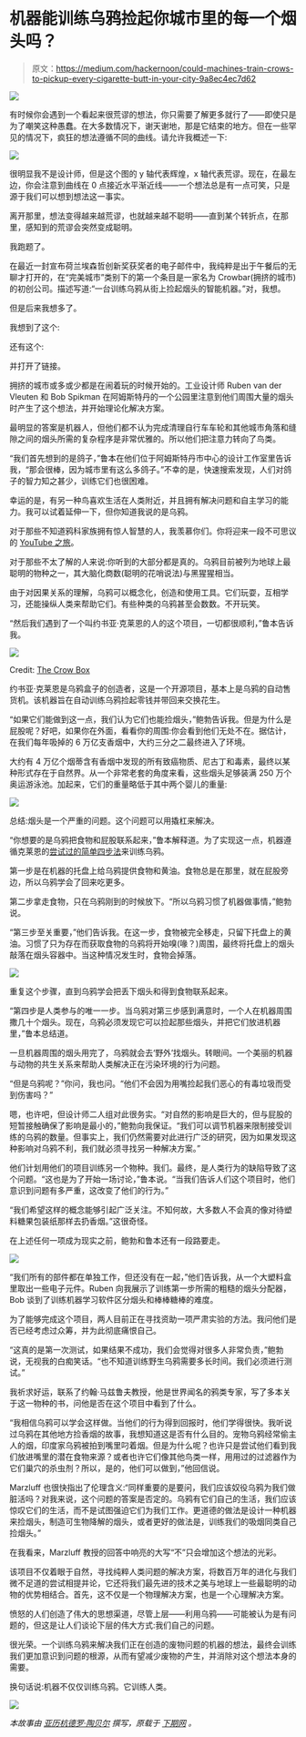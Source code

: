 # 机器能训练乌鸦捡起你城市里的每一个烟头吗？

> 原文：<https://medium.com/hackernoon/could-machines-train-crows-to-pickup-every-cigarette-butt-in-your-city-9a8ec4ec7d62>

![](img/75ad9c0902e59eb1c88552c3ea879f50.png)

有时候你会遇到一个看起来很荒谬的想法，你只需要了解更多就行了——即使只是为了嘲笑这种愚蠢。在大多数情况下，谢天谢地，那是它结束的地方。但在一些罕见的情况下，疯狂的想法遵循不同的曲线。请允许我概述一下:

![](img/c92170e1393807a4a616a196d224ae85.png)

很明显我不是设计师，但是这个图的 y 轴代表辉煌，x 轴代表荒谬。现在，在最左边，你会注意到曲线在 0 点接近水平渐近线——一个想法总是有一点可笑，只是源于我们可以想到想法这一事实。

离开那里，想法变得越来越荒谬，也就越来越不聪明——直到某个转折点，在那里，感知到的荒谬会突然变成聪明。

我跑题了。

在最近一封宣布荷兰埃森哲创新奖获奖者的电子邮件中，我纯粹是出于午餐后的无聊才打开的，在“完美城市”类别下的第一个条目是一家名为 Crowbar(拥挤的城市)的初创公司。描述写道:“一台训练乌鸦从街上捡起烟头的智能机器。”对，我想。

但是后来我想多了。

我想到了这个:

还有这个:

并打开了链接。

拥挤的城市或多或少都是在闹着玩的时候开始的。工业设计师 Ruben van der Vleuten 和 Bob Spikman 在阿姆斯特丹的一个公园里注意到他们周围大量的烟头时产生了这个想法，并开始理论化解决方案。

最明显的答案是机器人，但他们都不认为完成清理自行车车轮和其他城市角落和缝隙之间的烟头所需的复杂程序是非常优雅的。所以他们把注意力转向了鸟类。

“我们首先想到的是鸽子，”鲁本在他们位于阿姆斯特丹市中心的设计工作室里告诉我，“那会很棒，因为城市里有这么多鸽子。”不幸的是，快速搜索发现，人们对鸽子的智力知之甚少，训练它们也很困难。

幸运的是，有另一种鸟喜欢生活在人类附近，并且拥有解决问题和自主学习的能力。我可以试着延伸一下，但你知道我说的是乌鸦。

对于那些不知道鸦科家族拥有惊人智慧的人，我羡慕你们。你将迎来一段不可思议的 [YouTube 之旅](https://www.youtube.com/watch?v=HWXe7Js6GnI)。

对于那些不太了解的人来说:你听到的大部分都是真的。乌鸦目前被列为地球上最聪明的物种之一，其大脑化商数(聪明的花哨说法)与黑猩猩相当。

由于对因果关系的理解，乌鸦可以概念化，创造和使用工具。它们玩耍，互相学习，还能操纵人类来帮助它们。有些种类的乌鸦甚至会数数。不开玩笑。

“然后我们遇到了一个叫约书亚·克莱恩的人的这个项目，一切都很顺利，”鲁本告诉我。

![](img/7d49f0042ef6f4bb4818cd3d44f8f656.png)

Credit: [The Crow Box](http://www.thecrowbox.com/)

约书亚·克莱恩是乌鸦盒子的创造者，这是一个开源项目，基本上是乌鸦的自动售货机。该机器旨在自动训练乌鸦捡起零钱并带回来交换花生。

“如果它们能做到这一点，我们认为它们也能捡烟头，”鲍勃告诉我。但是为什么是屁股呢？好吧，如果你在外面，看看你的周围:你会看到他们无处不在。据估计，在我们每年吸掉的 6 万亿支香烟中，大约三分之二最终进入了环境。

大约有 4 万亿个烟蒂含有香烟中发现的所有致癌物质、尼古丁和毒素，最终以某种形式存在于自然界。从一个非常老套的角度来看，这些烟头足够装满 250 万个奥运游泳池。加起来，它们的重量略低于其中两个婴儿的重量:

![](img/891bac8227c48c633ffdc81f855a643b.png)

总结:烟头是一个严重的问题。这个问题可以用撬杠来解决。

“你想要的是乌鸦把食物和屁股联系起来，”鲁本解释道。为了实现这一点，机器遵循克莱恩的[尝试过的简单四步法](http://www.josh.is/wp-content/uploads/2011/10/crows_JoshKlein.pdf)来训练乌鸦。

第一步是在机器的托盘上给乌鸦提供食物和黄油。食物总是在那里，就在屁股旁边，所以乌鸦学会了回来吃更多。

第二步拿走食物，只在乌鸦刚到的时候放下。“所以乌鸦习惯了机器做事情，”鲍勃说。

“第三步至关重要，”他们告诉我。在这一步，食物被完全移走，只留下托盘上的黄油。习惯了只为存在而获取食物的乌鸦将开始嗅(喙？)周围，最终将托盘上的烟头敲落在烟头容器中。当这种情况发生时，食物会掉落。

![](img/dbe8278adcb05543459ea2dc0e7915b9.png)

重复这个步骤，直到乌鸦学会把丢下烟头和得到食物联系起来。

“第四步是人类参与的唯一一步。当乌鸦对第三步感到满意时，一个人在机器周围撒几十个烟头。现在，乌鸦必须发现它可以捡起那些烟头，并把它们放进机器里，”鲁本总结道。

一旦机器周围的烟头用完了，乌鸦就会去‘野外’找烟头。转眼间。一个美丽的机器与动物的共生关系来帮助人类解决正在污染环境的行为问题。

“但是乌鸦呢？”你问，我也问。“他们不会因为用嘴捡起我们恶心的有毒垃圾而受到伤害吗？”

嗯，也许吧，但设计师二人组对此很务实。“对自然的影响是巨大的，但与屁股的短暂接触确保了影响是最小的，”鲍勃向我保证。“我们可以调节机器来限制接受训练的乌鸦的数量。但事实上，我们仍然需要对此进行广泛的研究，因为如果发现这种影响对乌鸦不利，我们就必须寻找另一种解决方案。”

他们计划用他们的项目训练另一个物种。我们。最终，是人类行为的缺陷导致了这个问题。“这也是为了开始一场讨论，”鲁本说。“当我们告诉人们这个项目时，他们意识到问题有多严重，这改变了他们的行为。”

“我们希望这样的概念能够引起广泛关注。不知何故，大多数人不会真的像对待塑料糖果包装纸那样去扔香烟。”这很奇怪。

在上述任何一项成为现实之前，鲍勃和鲁本还有一段路要走。

![](img/039ebdfcf83021684d2c35bede013587.png)

“我们所有的部件都在单独工作，但还没有在一起，”他们告诉我，从一个大塑料盒里取出一些电子元件。Ruben 向我展示了训练第一步所需的粗糙的烟头分配器，Bob 谈到了训练机器学习软件区分烟头和棒棒糖棒的难度。

为了能够完成这个项目，两人目前正在寻找资助一项严肃实验的方法。我问他们是否已经考虑过众筹，并为此彻底痛恨自己。

“这真的是第一次测试，如果结果不成功，我们会觉得对很多人非常负责，”鲍勃说，无视我的白痴笑话。“也不知道训练野生乌鸦需要多长时间。我们必须进行测试。”

我祈求好运，联系了约翰·马兹鲁夫教授，他是世界闻名的鸦类专家，写了多本关于这一物种的书，问他是否在这个项目中看到了什么。

“我相信乌鸦可以学会这样做。当他们的行为得到回报时，他们学得很快。我听说过乌鸦在其他地方捡香烟的故事，我想知道这是否有什么目的。宠物乌鸦经常偷主人的烟，印度家乌鸦被拍到嘴里叼着烟。但是为什么呢？也许只是尝试他们看到我们放进嘴里的潜在食物来源？或者也许它们像其他鸟类一样，用用过的过滤器作为它们巢穴的杀虫剂？所以，是的，他们可以做到，”他回信说。

Marzluff 也很快指出了伦理含义:“同样重要的是要问，我们应该奴役乌鸦为我们做脏活吗？对我来说，这个问题的答案是否定的。乌鸦有它们自己的生活，我们应该惊叹它们的生活，而不是试图强迫它们为我们工作。更道德的做法是设计一种机器来捡烟头，制造可生物降解的烟头，或者更好的做法是，训练我们的吸烟同类自己捡烟头。”

在我看来，Marzluff 教授的回答中响亮的大写“不”只会增加这个想法的光彩。

该项目不仅着眼于自然，寻找纯粹人类问题的解决方案，将数百万年的进化与我们微不足道的尝试相提并论，它还将我们最先进的技术之美与地球上一些最聪明的动物的优势相结合。首先，这不仅是一个物理解决方案，也是一个心理解决方案。

愤怒的人们创造了伟大的思想渠道，尽管上层——利用乌鸦——可能被认为是有问题的，但这是让人们谈论下层的伟大方式:我们自己的问题。

很光荣。一个训练乌鸦来解决我们正在创造的废物问题的机器的想法，最终会训练我们更加意识到问题的根源，从而有望减少废物的产生，并消除对这个想法本身的需要。

换句话说:机器不仅仅训练乌鸦。它训练人类。

![](img/03e472e912928dc840714cccf0373b2f.png)

*本故事由* [*亚历杭德罗·陶贝尔*](https://thenextweb.com/author/alejandro/) *撰写，原载于* [*下期网*](https://thenextweb.com/artificial-intelligence/2017/10/06/1082787/#.tnw_QymiMkil) *。*